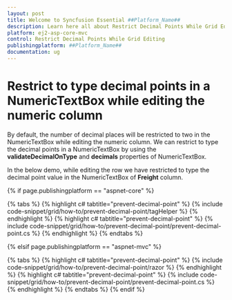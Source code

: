 ```yaml
---
layout: post
title: Welcome to Syncfusion Essential ##Platform_Name##
description: Learn here all about Restrict Decimal Points While Grid Editing of Syncfusion Essential ##Platform_Name## widgets based on HTML5 and jQuery.
platform: ej2-asp-core-mvc
control: Restrict Decimal Points While Grid Editing
publishingplatform: ##Platform_Name##
documentation: ug
---
```



# Restrict to type decimal points in a NumericTextBox while editing the numeric column

By default, the number of decimal places will be restricted to two in the NumericTextBox while editing the numeric column. We can restrict to type the decimal points in a NumericTextBox by using the **validateDecimalOnType** and **decimals** properties of NumericTextBox.

In the below demo, while editing the row we have restricted to type the decimal point value in the NumericTextBox of **Freight** column.

{% if page.publishingplatform == "aspnet-core" %}

{% tabs %}
{% highlight c# tabtitle="prevent-decimal-point" %}
{% include code-snippet/grid/how-to/prevent-decimal-point/tagHelper %}
{% endhighlight %}
{% highlight c# tabtitle="prevent-decimal-point" %}
{% include code-snippet/grid/how-to/prevent-decimal-point/prevent-decimal-point.cs %}
{% endhighlight %}
{% endtabs %}

{% elsif page.publishingplatform == "aspnet-mvc" %}

{% tabs %}
{% highlight c# tabtitle="prevent-decimal-point" %}
{% include code-snippet/grid/how-to/prevent-decimal-point/razor %}
{% endhighlight %}
{% highlight c# tabtitle="prevent-decimal-point" %}
{% include code-snippet/grid/how-to/prevent-decimal-point/prevent-decimal-point.cs %}
{% endhighlight %}
{% endtabs %}
{% endif %}


